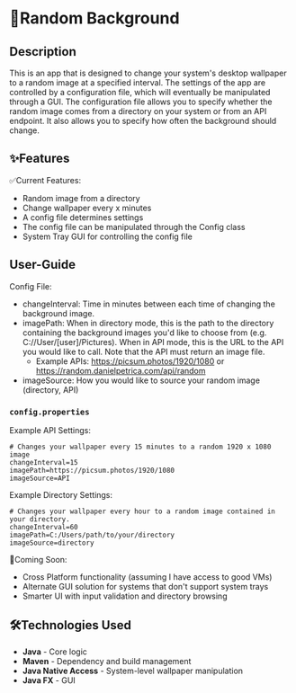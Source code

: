 # 🎲Random Background
## Description
This is an app that is designed to change your system's desktop wallpaper to a random image at a specified interval.
The settings of the app are controlled by a configuration file, which will eventually be manipulated through a GUI. 
The configuration file allows you to specify whether the random image comes from a directory on your system or from an API endpoint. It also allows you to specify how often the background should change.

## ✨Features
✅Current Features:
- Random image from a directory
- Change wallpaper every x minutes
- A config file determines settings
- The config file can be manipulated through the Config class
- System Tray GUI for controlling the config file

## User-Guide
Config File:
- changeInterval: Time in minutes between each time of changing the background image.
- imagePath: When in directory mode, this is the path to the directory containing the background images you'd like to choose from (e.g. C://User/[user]/Pictures). When in API mode, this is the URL to the API you would like to call. Note that the API must return an image file.
  - Example APIs: https://picsum.photos/1920/1080 or https://random.danielpetrica.com/api/random
- imageSource: How you would like to source your random image (directory, API)

### `config.properties`
Example API Settings: 
```
# Changes your wallpaper every 15 minutes to a random 1920 x 1080 image
changeInterval=15
imagePath=https://picsum.photos/1920/1080
imageSource=API
```

Example Directory Settings:
```
# Changes your wallpaper every hour to a random image contained in your directory. 
changeInterval=60
imagePath=C:/Users/path/to/your/directory
imageSource=directory
```

🚧Coming Soon:
- Cross Platform functionality (assuming I have access to good VMs)
- Alternate GUI solution for systems that don't support system trays
- Smarter UI with input validation and directory browsing 

## 🛠️Technologies Used
- **Java** - Core logic
- **Maven** - Dependency and build management
- **Java Native Access** - System-level wallpaper manipulation
- **Java FX** - GUI
